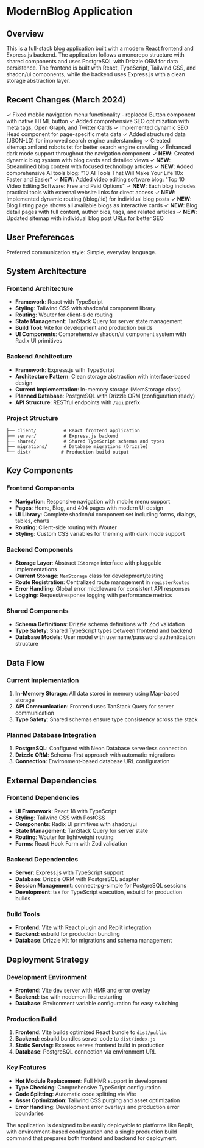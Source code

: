 # ModernBlog Application

## Overview

This is a full-stack blog application built with a modern React frontend and Express.js backend. The application follows a monorepo structure with shared components and uses PostgreSQL with Drizzle ORM for data persistence. The frontend is built with React, TypeScript, Tailwind CSS, and shadcn/ui components, while the backend uses Express.js with a clean storage abstraction layer.

## Recent Changes (March 2024)

✓ Fixed mobile navigation menu functionality - replaced Button component with native HTML button
✓ Added comprehensive SEO optimization with meta tags, Open Graph, and Twitter Cards
✓ Implemented dynamic SEO Head component for page-specific meta data
✓ Added structured data (JSON-LD) for improved search engine understanding
✓ Created sitemap.xml and robots.txt for better search engine crawling
✓ Enhanced dark mode support throughout the navigation component
✓ **NEW**: Created dynamic blog system with blog cards and detailed views
✓ **NEW**: Streamlined blog content with focused technology articles
✓ **NEW**: Added comprehensive AI tools blog: "10 AI Tools That Will Make Your Life 10x Faster and Easier"
✓ **NEW**: Added video editing software blog: "Top 10 Video Editing Software: Free and Paid Options"
✓ **NEW**: Each blog includes practical tools with external website links for direct access
✓ **NEW**: Implemented dynamic routing (/blog/:id) for individual blog posts
✓ **NEW**: Blog listing page shows all available blogs as interactive cards
✓ **NEW**: Blog detail pages with full content, author bios, tags, and related articles
✓ **NEW**: Updated sitemap with individual blog post URLs for better SEO

## User Preferences

Preferred communication style: Simple, everyday language.

## System Architecture

### Frontend Architecture
- **Framework**: React with TypeScript
- **Styling**: Tailwind CSS with shadcn/ui component library
- **Routing**: Wouter for client-side routing
- **State Management**: TanStack Query for server state management
- **Build Tool**: Vite for development and production builds
- **UI Components**: Comprehensive shadcn/ui component system with Radix UI primitives

### Backend Architecture
- **Framework**: Express.js with TypeScript
- **Architecture Pattern**: Clean storage abstraction with interface-based design
- **Current Implementation**: In-memory storage (MemStorage class)
- **Planned Database**: PostgreSQL with Drizzle ORM (configuration ready)
- **API Structure**: RESTful endpoints with `/api` prefix

### Project Structure
```
├── client/          # React frontend application
├── server/          # Express.js backend
├── shared/          # Shared TypeScript schemas and types
├── migrations/      # Database migrations (Drizzle)
└── dist/           # Production build output
```

## Key Components

### Frontend Components
- **Navigation**: Responsive navigation with mobile menu support
- **Pages**: Home, Blog, and 404 pages with modern UI design
- **UI Library**: Complete shadcn/ui component set including forms, dialogs, tables, charts
- **Routing**: Client-side routing with Wouter
- **Styling**: Custom CSS variables for theming with dark mode support

### Backend Components
- **Storage Layer**: Abstract `IStorage` interface with pluggable implementations
- **Current Storage**: `MemStorage` class for development/testing
- **Route Registration**: Centralized route management in `registerRoutes`
- **Error Handling**: Global error middleware for consistent API responses
- **Logging**: Request/response logging with performance metrics

### Shared Components
- **Schema Definitions**: Drizzle schema definitions with Zod validation
- **Type Safety**: Shared TypeScript types between frontend and backend
- **Database Models**: User model with username/password authentication structure

## Data Flow

### Current Implementation
1. **In-Memory Storage**: All data stored in memory using Map-based storage
2. **API Communication**: Frontend uses TanStack Query for server communication
3. **Type Safety**: Shared schemas ensure type consistency across the stack

### Planned Database Integration
1. **PostgreSQL**: Configured with Neon Database serverless connection
2. **Drizzle ORM**: Schema-first approach with automatic migrations
3. **Connection**: Environment-based database URL configuration

## External Dependencies

### Frontend Dependencies
- **UI Framework**: React 18 with TypeScript
- **Styling**: Tailwind CSS with PostCSS
- **Components**: Radix UI primitives with shadcn/ui
- **State Management**: TanStack Query for server state
- **Routing**: Wouter for lightweight routing
- **Forms**: React Hook Form with Zod validation

### Backend Dependencies
- **Server**: Express.js with TypeScript support
- **Database**: Drizzle ORM with PostgreSQL adapter
- **Session Management**: connect-pg-simple for PostgreSQL sessions
- **Development**: tsx for TypeScript execution, esbuild for production builds

### Build Tools
- **Frontend**: Vite with React plugin and Replit integration
- **Backend**: esbuild for production bundling
- **Database**: Drizzle Kit for migrations and schema management

## Deployment Strategy

### Development Environment
- **Frontend**: Vite dev server with HMR and error overlay
- **Backend**: tsx with nodemon-like restarting
- **Database**: Environment variable configuration for easy switching

### Production Build
1. **Frontend**: Vite builds optimized React bundle to `dist/public`
2. **Backend**: esbuild bundles server code to `dist/index.js`
3. **Static Serving**: Express serves frontend build in production
4. **Database**: PostgreSQL connection via environment URL

### Key Features
- **Hot Module Replacement**: Full HMR support in development
- **Type Checking**: Comprehensive TypeScript configuration
- **Code Splitting**: Automatic code splitting via Vite
- **Asset Optimization**: Tailwind CSS purging and asset optimization
- **Error Handling**: Development error overlays and production error boundaries

The application is designed to be easily deployable to platforms like Replit, with environment-based configuration and a single production build command that prepares both frontend and backend for deployment.